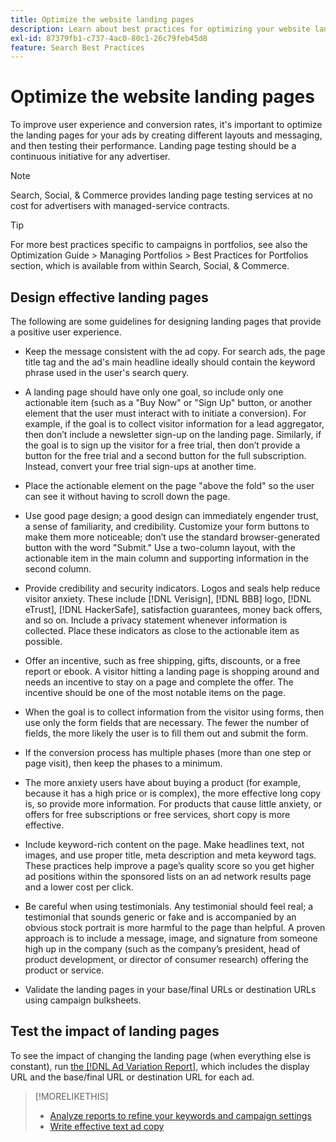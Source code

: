```yaml
---
title: Optimize the website landing pages
description: Learn about best practices for optimizing your website landing pages.
exl-id: 87379fb1-c737-4ac0-80c1-26c79feb45d8
feature: Search Best Practices
---
```

# Optimize the website landing pages

To improve user experience and conversion rates, it's important to optimize the landing pages for your ads by creating different layouts and messaging, and then testing their performance. Landing page testing should be a continuous initiative for any advertiser.

>[!NOTE]
>
>Search, Social, & Commerce provides landing page testing services at no cost for advertisers with managed-service contracts.

>[!TIP]
>
>For more best practices specific to campaigns in portfolios, see also the Optimization Guide > Managing Portfolios > Best Practices for Portfolios section, which is available from within Search, Social, & Commerce.<!-- verify convention for referencing Optimization Guide here -->

## Design effective landing pages

The following are some guidelines for designing landing pages that provide a positive user experience.

* Keep the message consistent with the ad copy. For search ads, the page title tag and the ad's main headline ideally should contain the keyword phrase used in the user's search query.

* A landing page should have only one goal, so include only one actionable item (such as a "Buy Now" or "Sign Up" button, or another element that the user must interact with to initiate a conversion). For example, if the goal is to collect visitor information for a lead aggregator, then don’t include a newsletter sign-up on the landing page. Similarly, if the goal is to sign up the visitor for a free trial, then don’t provide a button for the free trial and a second button for the full subscription. Instead, convert your free trial sign-ups at another time.

* Place the actionable element on the page "above the fold" so the user can see it without having to scroll down the page.

* Use good page design; a good design can immediately engender trust, a sense of familiarity, and credibility. Customize your form buttons to make them more noticeable; don’t use the standard browser-generated button with the word "Submit." Use a two-column layout, with the actionable item in the main column and supporting information in the second column.

* Provide credibility and security indicators. Logos and seals help reduce visitor anxiety. These include [!DNL Verisign], [!DNL BBB] logo, [!DNL eTrust], [!DNL HackerSafe], satisfaction guarantees, money back offers, and so on. Include a privacy statement whenever information is collected. Place these indicators as close to the actionable item as possible.

* Offer an incentive, such as free shipping, gifts, discounts, or a free report or ebook. A visitor hitting a landing page is shopping around and needs an incentive to stay on a page and complete the offer. The incentive should be one of the most notable items on the page.

* When the goal is to collect information from the visitor using forms, then use only the form fields that are necessary. The fewer the number of fields, the more likely the user is to fill them out and submit the form.

* If the conversion process has multiple phases (more than one step or page visit), then keep the phases to a minimum.

* The more anxiety users have about buying a product (for example, because it has a high price or is complex), the more effective long copy is, so provide more information. For products that cause little anxiety, or offers for free subscriptions or free services, short copy is more effective.

* Include keyword-rich content on the page. Make headlines text, not images, and use proper title, meta description and meta keyword tags. These practices help improve a page’s quality score so you get higher ad positions within the sponsored lists on an ad network results page and a lower cost per click.

* Be careful when using testimonials. Any testimonial should feel real; a testimonial that sounds generic or fake and is accompanied by an obvious stock portrait is more harmful to the page than helpful. A proven approach is to include a message, image, and signature from someone high up in the company (such as the company’s president, head of product development, or director of consumer research) offering the product or service.

* Validate the landing pages in your base/final URLs or destination URLs using campaign bulksheets.

## Test the impact of landing pages

To see the impact of changing the landing page (when everything else is constant), run [the [!DNL Ad Variation Report]](/help/search-social-commerce/reports/management/basic-advanced/ad-variation-report.md), which includes the display URL and the base/final URL or destination URL for each ad.

>[!MORELIKETHIS]
>
>* [Analyze reports to refine your keywords and campaign settings](best-practices-analyze.md)
>* [Write effective text ad copy](best-practices-write.md)
